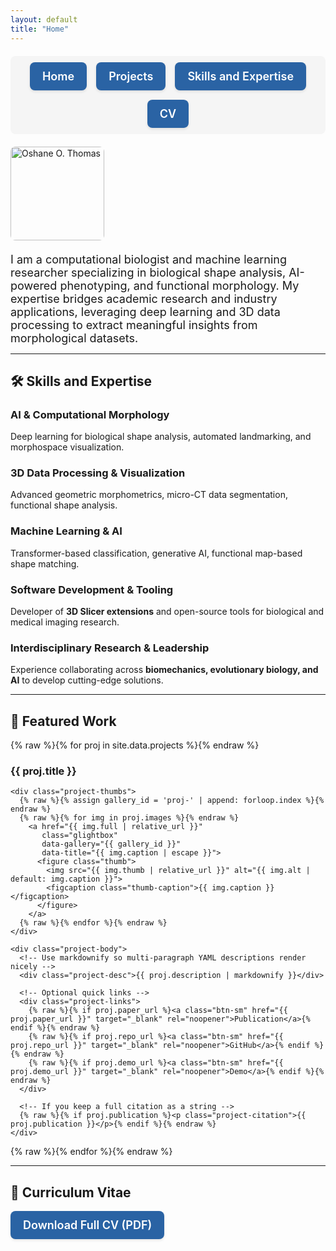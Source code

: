 ```yaml
---
layout: default
title: "Home"
---
```


<!-- GLightbox (no jQuery required) -->
<link rel="stylesheet" href="https://cdn.jsdelivr.net/npm/glightbox/dist/css/glightbox.min.css">
<script src="https://cdn.jsdelivr.net/npm/glightbox/dist/js/glightbox.min.js"></script>

<!-- Project gallery styles -->
<link rel="stylesheet" href="{{ '/assets/css/projects.css' | relative_url }}">

<style>
/* keep your existing nav button style */
.nav-button {
  display: inline-flex;
  align-items: center;
  justify-content: center;
  padding: 12px 20px;
  background-color: #2a63a4;
  color: #fff;
  border-radius: 8px;
  text-decoration: none;
  font-size: 18px;
  font-weight: 600;
  white-space: nowrap;
  box-shadow: 0 2px 4px rgba(0, 0, 0, 0.1);
  transition: background-color 0.3s ease, transform 0.2s ease, box-shadow 0.2s ease;
}
.nav-button:hover {
  background-color: #1d4f8c;
  transform: translateY(-2px);
  box-shadow: 0 4px 8px rgba(0, 0, 0, 0.15);
}
</style>

<nav style="display:flex;flex-wrap:wrap;justify-content:center;gap:15px;margin:20px 0;background:#f5f5f5;padding:10px;border-radius:8px;">
  <a href="/" class="nav-button">Home</a>
  <a href="/#projects" class="nav-button">Projects</a>
  <a href="/#skills-and-expertise" class="nav-button">Skills and Expertise</a>
  <a href="/#cv" class="nav-button">CV</a>
</nav>

<div style="display:flex;align-items:center;gap:20px;flex-wrap:wrap;">
  <img src="{{ 'assets/images/profile.jpg' | relative_url }}" alt="Oshane O. Thomas" style="width:150px;border-radius:8px;">
  <div style="font-size:18px;max-width:700px;">
    I am a computational biologist and machine learning researcher specializing in biological shape analysis, AI-powered phenotyping, and functional morphology.
    My expertise bridges academic research and industry applications, leveraging deep learning and 3D data processing to extract meaningful insights from morphological datasets.
  </div>
</div>

<hr>

<h2 id="skills-and-expertise">🛠️ Skills and Expertise</h2>

### AI & Computational Morphology
Deep learning for biological shape analysis, automated landmarking, and morphospace visualization.

### 3D Data Processing & Visualization
Advanced geometric morphometrics, micro-CT data segmentation, functional shape analysis.

### Machine Learning & AI
Transformer-based classification, generative AI, functional map-based shape matching.

### Software Development & Tooling
Developer of **3D Slicer extensions** and open-source tools for biological and medical imaging research.

### Interdisciplinary Research & Leadership
Experience collaborating across **biomechanics, evolutionary biology, and AI** to develop cutting-edge solutions.

<hr>

<h2 id="projects">🚀 Featured Work</h2>

<!-- Projects grid (from _data/projects.yml) -->
<div class="projects-grid">
{% raw %}{% for proj in site.data.projects %}{% endraw %}
  <article class="project-card">
    <h3 class="project-title">{{ proj.title }}</h3>

    <div class="project-thumbs">
      {% raw %}{% assign gallery_id = 'proj-' | append: forloop.index %}{% endraw %}
      {% raw %}{% for img in proj.images %}{% endraw %}
        <a href="{{ img.full | relative_url }}"
           class="glightbox"
           data-gallery="{{ gallery_id }}"
           data-title="{{ img.caption | escape }}">
          <figure class="thumb">
            <img src="{{ img.thumb | relative_url }}" alt="{{ img.alt | default: img.caption }}">
            <figcaption class="thumb-caption">{{ img.caption }}</figcaption>
          </figure>
        </a>
      {% raw %}{% endfor %}{% endraw %}
    </div>

    <div class="project-body">
      <!-- Use markdownify so multi-paragraph YAML descriptions render nicely -->
      <div class="project-desc">{{ proj.description | markdownify }}</div>

      <!-- Optional quick links -->
      <div class="project-links">
        {% raw %}{% if proj.paper_url %}<a class="btn-sm" href="{{ proj.paper_url }}" target="_blank" rel="noopener">Publication</a>{% endif %}{% endraw %}
        {% raw %}{% if proj.repo_url %}<a class="btn-sm" href="{{ proj.repo_url }}" target="_blank" rel="noopener">GitHub</a>{% endif %}{% endraw %}
        {% raw %}{% if proj.demo_url %}<a class="btn-sm" href="{{ proj.demo_url }}" target="_blank" rel="noopener">Demo</a>{% endif %}{% endraw %}
      </div>

      <!-- If you keep a full citation as a string -->
      {% raw %}{% if proj.publication %}<p class="project-citation">{{ proj.publication }}</p>{% endif %}{% endraw %}
    </div>
  </article>
{% raw %}{% endfor %}{% endraw %}
</div>

<hr>

<h2 id="cv">📄 Curriculum Vitae</h2>
<p><a href="{{ '/assets/docs/Thomas_Oshane_CV.pdf' | relative_url }}" class="nav-button">Download Full CV (PDF)</a></p>

<script>
document.addEventListener('DOMContentLoaded', function () {
  GLightbox({
    selector: '.glightbox',
    touchNavigation: true,
    loop: true,
    openEffect: 'zoom',
    closeEffect: 'zoom',
    zoomable: false
  });
});
</script>
